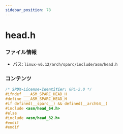 ```yaml
---
sidebar_position: 78
---
```

# head.h

### ファイル情報

- パス: `linux-v6.12/arch/sparc/include/asm/head.h`

### コンテンツ

```h
/* SPDX-License-Identifier: GPL-2.0 */
#ifndef ___ASM_SPARC_HEAD_H
#define ___ASM_SPARC_HEAD_H
#if defined(__sparc__) && defined(__arch64__)
#include <asm/head_64.h>
#else
#include <asm/head_32.h>
#endif
#endif

```

